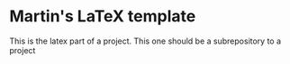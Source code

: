 # Martin's LaTeX template
This is the latex part of a project. This one should be a subrepository to a project
